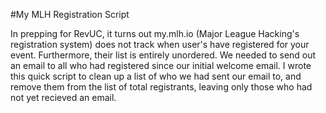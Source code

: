 #My MLH Registration Script

In prepping for RevUC, it turns out my.mlh.io (Major League Hacking's registration system) does not track when user's have registered for your event. Furthermore, their list is entirely unordered. We needed to send out an email to all who had registered since our initial welcome email. I wrote this quick script to clean up a list of who we had sent our email to, and remove them from the list of total registrants, leaving only those who had not yet recieved an email.

